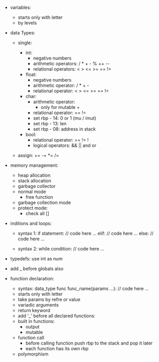 - variables:
    - starts only with letter
    - by levels

- data Types:

    - single:
        - int:
            - negative numbers
            - arithmetic operators: / * + - % ++ --
            - relational operators: < > <= >= == !=
        - float:
            - negative numbers
            - arithmetic operator: / * + -
            - relational operator: < > <= >= == != 
        - char:
            - arithmetic operator: 
                - only for mutable + 
            - relational operator: == !=
            - set rbp - 14: 0 or 1 (mu / imut)
            - set rbp - 13: len
            - set rbp - 08: address in stack 
        - bool:
            - relational operator: == != !
            - logical operators: && || and or

    - assign: += -= *= /=

- memory management:
    - heap allocation
    - stack allocation
    - garbage collector
    - normal mode
        - free function
    - garbage collection mode
    - protect mode:
        - check all []

- inditions and loops:
    - syntax 1:
        if statement:
            // code here ...
        elif:
            // code here ...
        else:
            // code here ...

    - syntax 2:
        while condition:
            // code here ...

- typedefs: use int as num
- add _ before globals also

- function declaration:
    - syntax:
        data_type func func_name(params ...):
            // code here ...
    - starts only with letter
    - take params by refre or value
    - variadic arguments
    - return keyword
    - add '_' before all declared functions:
    - built in functions:
        - output
        - mutable
    - function call
        - before calling function push rbp to the stack and pop it later
        - each function has its own rbp
    - polymorphism